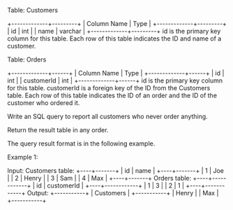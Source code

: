  Table: Customers
 
 
 +-------------+---------+
 | Column Name | Type    |
 +-------------+---------+
 | id          | int     |
 | name        | varchar |
 +-------------+---------+
 id is the primary key column for this table.
 Each row of this table indicates the ID and name of a customer.
 
 
 
 
 Table: Orders
 
 
 +-------------+------+
 | Column Name | Type |
 +-------------+------+
 | id          | int  |
 | customerId  | int  |
 +-------------+------+
 id is the primary key column for this table.
 customerId is a foreign key of the ID from the Customers table.
 Each row of this table indicates the ID of an order and the ID of the
 customer who ordered it.
 
 
 
 
 Write an SQL query to report all customers who never order anything.
 
 Return the result table in any order.
 
 The query result format is in the following example.
 
 
 Example 1:
 
 
 Input: 
 Customers table:
 +----+-------+
 | id | name  |
 +----+-------+
 | 1  | Joe   |
 | 2  | Henry |
 | 3  | Sam   |
 | 4  | Max   |
 +----+-------+
 Orders table:
 +----+------------+
 | id | customerId |
 +----+------------+
 | 1  | 3          |
 | 2  | 1          |
 +----+------------+
 Output: 
 +-----------+
 | Customers |
 +-----------+
 | Henry     |
 | Max       |
 +-----------+
 
 


